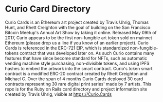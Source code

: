 # Curio Card Directory

Curio Cards is an Ethereum art project created by Travis Uhrig, Thomas Hunt, and Rhett Creighton with the goal of building on the San Francisco Bitcoin Meetup's Annual Art Show by taking it online. Released May 09th of 2017, Curio appears to be the first non-fungible art token sold on mainnet Ethereum (please drop us a line if you know of an earlier project). Curio Cards is referenced in the ERC-721 EIP, which is standardized non-fungible-tokens contract that was developed later on. As such Curio contains many features that have since become standard for NFTs, such as automatic vending machine style purchasing, non-divisible tokens, and using IPFS hashes to embed the artwork into the smart contract. Curio's token smart contract is a modified ERC-20 contract created by Rhett Creighton and Michael C. Over the span of 4 months Curio Cards deployed 30 card contracts representing 30 rare digital print series' made by 7 artists. This repo is for the Ruby on Rails card directory and project information site created by Travis Uhrig, visible at <https://Curio.Cards>
